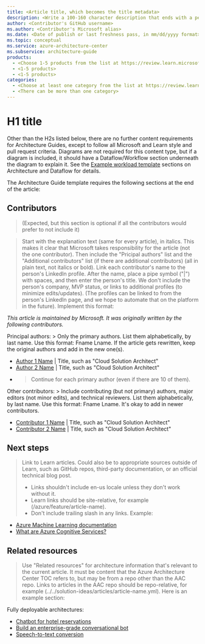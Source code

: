 ```yaml
---
title: <Article title, which becomes the title metadata>
description: <Write a 100-160 character description that ends with a period and ideally starts with a call to action. This becomes the browse card description.>
author: <Contributor's GitHub username>
ms.author: <Contributor's Microsoft alias>
ms.date: <Date of publish or last freshness pass, in mm/dd/yyyy format>
ms.topic: conceptual
ms.service: azure-architecture-center
ms.subservice: architecture-guide
products:
  - <Choose 1-5 products from the list at https://review.learn.microsoft.com/help/contribute/architecture-center/aac-browser-authoring#products>
  - <1-5 products>
  - <1-5 products>
categories:
  - <Choose at least one category from the list at https://review.learn.microsoft.com/help/contribute/architecture-center/aac-browser-authoring#azure-categories>
  - <There can be more than one category>
---
```


# H1 title

Other than the H2s listed below, there are no further content requirements for Architecture Guides, except to follow all Microsoft and Learn style and pull request criteria. Diagrams are not required for this content type, but if a diagram is included, it should have a Dataflow/Workflow section underneath the diagram to explain it. See the [Example workload template](sample-solution-templates) sections on Architecture and Dataflow for details.

The Architecture Guide template requires the following sections at the end of the article:
  
## Contributors

> (Expected, but this section is optional if all the contributors would prefer to not include it)

> Start with the explanation text (same for every article), in italics. This makes it clear that Microsoft takes responsibility for the article (not the one contributor). Then include the "Pricipal authors" list and the "Additional contributors" list (if there are additional contributors) (all in plain text, not italics or bold). Link each contributor's name to the person's LinkedIn profile. After the name, place a pipe symbol ("|") with spaces, and then enter the person's title. We don't include the person's company, MVP status, or links to additional profiles (to minimize edits/updates). (The profiles can be linked to from the person's LinkedIn page, and we hope to automate that on the platform in the future). 
> Implement this format:

*This article is maintained by Microsoft. It was originally written by the following contributors.*

Principal authors: > Only the primary authors. List them alphabetically, by last name. Use this format: Fname Lname. If the article gets rewritten, keep the original authors and add in the new one(s).

 * [Author 1 Name](http://linkedin.com/ProfileURL) | Title, such as "Cloud Solution Architect"
 * [Author 2 Name](http://linkedin.com/ProfileURL) | Title, such as "Cloud Solution Architect"
 * > Continue for each primary author (even if there are 10 of them).

Other contributors: > Include contributing (but not primary) authors, major editors (not minor edits), and technical reviewers. List them alphabetically, by last name. Use this format: Fname Lname. It's okay to add in newer contributors.

 * [Contributor 1 Name](http://linkedin.com/ProfileURL) | Title, such as "Cloud Solution Architect"
 * [Contributor 2 Name](http://linkedin.com/ProfileURL) | Title, such as "Cloud Solution Architect"

## Next steps

> Link to Learn articles. Could also be to appropriate sources outside of Learn, such as GitHub repos, third-party documentation, or an official technical blog post. 
> - Links shouldn't include en-us locale unless they don't work without it.
> - Learn links should be site-relative, for example (/azure/feature/article-name).
> - Don't include trailing slash in any links.
> Example:

- [Azure Machine Learning documentation](/azure/machine-learning)
- [What are Azure Cognitive Services?](/azure/cognitive-services/what-are-cognitive-services)

## Related resources

> Use "Related resources" for architecture information that's relevant to the current article. It must be content that the Azure Architecture Center TOC refers to, but may be from a repo other than the AAC repo.
> Links to articles in the AAC repo should be repo-relative, for example (../../solution-ideas/articles/article-name.yml).
> Here is an example section:

Fully deployable architectures:

- [Chatbot for hotel reservations](/azure/architecture/example-scenario/ai/commerce-chatbot)
- [Build an enterprise-grade conversational bot](/azure/architecture/reference-architectures/ai/conversational-bot)
- [Speech-to-text conversion](/azure/architecture/reference-architectures/ai/speech-ai-ingestion)